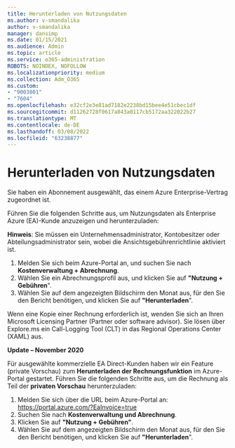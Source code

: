 ```yaml
---
title: Herunterladen von Nutzungsdaten
ms.author: v-smandalika
author: v-smandalika
manager: dansimp
ms.date: 01/15/2021
ms.audience: Admin
ms.topic: article
ms.service: o365-administration
ROBOTS: NOINDEX, NOFOLLOW
ms.localizationpriority: medium
ms.collection: Adm_O365
ms.custom:
- "9003801"
- "7604"
ms.openlocfilehash: e32cf2e3e81ad7182e2238bd15bee4e51cbec1df
ms.sourcegitcommit: d11262728f0617a843a0117cb5172aa322022b27
ms.translationtype: MT
ms.contentlocale: de-DE
ms.lasthandoff: 03/08/2022
ms.locfileid: "63238877"
---
```

# <a name="download-usage-data"></a>Herunterladen von Nutzungsdaten

Sie haben ein Abonnement ausgewählt, das einem Azure Enterprise-Vertrag zugeordnet ist.

Führen Sie die folgenden Schritte aus, um Nutzungsdaten als Enterprise Azure (EA)-Kunde anzuzeigen und herunterzuladen:

**Hinweis**: Sie müssen ein Unternehmensadministrator, Kontobesitzer oder Abteilungsadministrator sein, wobei die Ansichtsgebührenrichtlinie aktiviert ist. 

1. Melden Sie sich beim Azure-Portal an, und suchen Sie nach **Kostenverwaltung + Abrechnung**.
2. Wählen Sie ein Abrechnungsprofil aus, und klicken Sie auf **"Nutzung + Gebühren**".
3. Wählen Sie auf dem angezeigten Bildschirm den Monat aus, für den Sie den Bericht benötigen, und klicken Sie auf **"Herunterladen**".

Wenn eine Kopie einer Rechnung erforderlich ist, wenden Sie sich an Ihren Microsoft Licensing Partner (Partner oder software advisor). Sie lösen über Explore.ms ein Call-Logging Tool (CLT) in das Regional Operations Center (XAML) aus.

**Update – November 2020**

Für ausgewählte kommerzielle EA Direct-Kunden haben wir ein Feature (private Vorschau) zum **Herunterladen der Rechnungsfunktion** im Azure-Portal gestartet. Führen Sie die folgenden Schritte aus, um die Rechnung als Teil der **privaten Vorschau** herunterzuladen:

1. Melden Sie sich über die URL beim Azure-Portal an: https://portal.azure.com/?EaInvoice=true 
2. Suchen Sie nach **Kostenverwaltung und Abrechnung**. 
3. Klicken Sie auf **"Nutzung + Gebühren"**. 
4. Wählen Sie auf dem angezeigten Bildschirm den Monat aus, für den Sie den Bericht benötigen, und klicken Sie auf **"Herunterladen**".